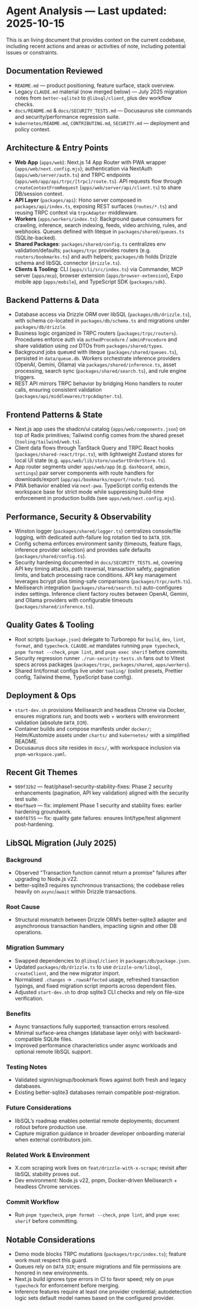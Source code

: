 # Agent Analysis — Last updated: 2025-10-15

This is an living document that provides context on the current codebase, including recent actions and areas or activities of note, including potential issues or constraints.

## Documentation Reviewed

- `README.md` — product positioning, feature surface, stack overview.
- Legacy `CLAUDE.md` material (now merged below) — July 2025 migration notes from `better-sqlite3` to `@libsql/client`, plus dev workflow checks.
- `docs/README.md` & `docs/SECURITY_TESTS.md` — Docusaurus site commands and security/performance regression suite.
- `kubernetes/README.md`, `CONTRIBUTING.md`, `SECURITY.md` — deployment and policy context.

## Architecture & Entry Points

- **Web App** (`apps/web`): Next.js 14 App Router with PWA wrapper (`apps/web/next.config.mjs`); authentication via NextAuth (`apps/web/server/auth.ts`) and TRPC endpoints (`apps/web/app/api/trpc/[trpc]/route.ts`). API requests flow through `createContextFromRequest` (`apps/web/server/api/client.ts`) to share DB/session context.
- **API Layer** (`packages/api`): Hono server composed in `packages/api/index.ts`, exposing REST surfaces (`routes/*.ts`) and reusing TRPC context via `trpcAdapter` middleware.
- **Workers** (`apps/workers/index.ts`): Background queue consumers for crawling, inference, search indexing, feeds, video archiving, rules, and webhooks. Queues defined with liteque in `packages/shared/queues.ts` (SQLite-backed).
- **Shared Packages**: `packages/shared/config.ts` centralizes env validation/defaults; `packages/trpc` provides routers (e.g. `routers/bookmarks.ts`) and auth helpers; `packages/db` holds Drizzle schema and libSQL connector (`drizzle.ts`).
- **Clients & Tooling**: CLI (`apps/cli/src/index.ts`) via Commander, MCP server (`apps/mcp`), browser extension (`apps/browser-extension`), Expo mobile app (`apps/mobile`), and TypeScript SDK (`packages/sdk`).

## Backend Patterns & Data

- Database access via Drizzle ORM over libSQL (`packages/db/drizzle.ts`), with schema co-located in `packages/db/schema.ts` and migrations under `packages/db/drizzle`.
- Business logic organized in TRPC routers (`packages/trpc/routers`). Procedures enforce auth via `authedProcedure` / `adminProcedure` and share validation using `zod` DTOs from `packages/shared/types`.
- Background jobs queued with liteque (`packages/shared/queues.ts`), persisted in `data/queue.db`. Workers orchestrate inference providers (OpenAI, Gemini, Ollama) via `packages/shared/inference.ts`, asset processing, search sync (`packages/shared/search.ts`), and rule engine triggers.
- REST API mirrors TRPC behavior by bridging Hono handlers to router calls, ensuring consistent validation (`packages/api/middlewares/trpcAdapter.ts`).

## Frontend Patterns & State

- Next.js app uses the shadcn/ui catalog (`apps/web/components.json`) on top of Radix primitives; Tailwind config comes from the shared preset (`tooling/tailwind/web.ts`).
- Client data flows through TanStack Query and TRPC React hooks (`packages/shared-react/trpc.ts`), with lightweight Zustand stores for local UI state (e.g. `apps/web/lib/store/useSortOrderStore.ts`).
- App router segments under `apps/web/app` (e.g. `dashboard`, `admin`, `settings`) pair server components with route handlers for downloads/export (`app/api/bookmarks/export/route.tsx`).
- PWA behavior enabled via `next-pwa`. TypeScript config extends the workspace base for strict mode while suppressing build-time enforcement in production builds (see `apps/web/next.config.mjs`).

## Performance, Security & Observability

- Winston logger (`packages/shared/logger.ts`) centralizes console/file logging, with dedicated auth-failure log rotation tied to `DATA_DIR`.
- Config schema enforces environment sanity (timeouts, feature flags, inference provider selection) and provides safe defaults (`packages/shared/config.ts`).
- Security hardening documented in `docs/SECURITY_TESTS.md`, covering API key timing attacks, path traversal, transaction safety, pagination limits, and batch processing race conditions. API key management leverages bcrypt plus timing-safe comparisons (`packages/trpc/auth.ts`).
- Meilisearch integration (`packages/shared/search.ts`) auto-configures index settings. Inference client factory routes between OpenAI, Gemini, and Ollama providers with configurable timeouts (`packages/shared/inference.ts`).

## Quality Gates & Tooling

- Root scripts (`package.json`) delegate to Turborepo for `build`, `dev`, `lint`, `format`, and `typecheck`. `CLAUDE.md` mandates running `pnpm typecheck`, `pnpm format --check`, `pnpm lint`, and `pnpm exec sherif` before commits.
- Security regression runner `./run-security-tests.sh` fans out to Vitest specs across packages (`packages/trpc`, `packages/shared`, `apps/workers`).
- Shared lint/format configs live under `tooling/` (oxlint presets, Prettier config, Tailwind theme, TypeScript base config).

## Deployment & Ops

- `start-dev.sh` provisions Meilisearch and headless Chrome via Docker, ensures migrations run, and boots web + workers with environment validation (absolute `DATA_DIR`).
- Container builds and compose manifests under `docker/`; Helm/Kustomize assets under `charts/` and `kubernetes/` with a simplified README.
- Docusaurus docs site resides in `docs/`, with workspace inclusion via `pnpm-workspace.yaml`.

## Recent Git Themes

- `989f32b2` — feat/phase1-security-stability-fixes: Phase 2 security enhancements (pagination, API key validation) aligned with the security test suite.
- `0bef9ae9` — fix: implement Phase 1 security and stability fixes: earlier hardening groundwork.
- `6b0f8755` — fix: quality gate failures: ensures lint/type/test alignment post-hardening.

## LibSQL Migration (July 2025)

### Background
- Observed "Transaction function cannot return a promise" failures after upgrading to Node.js v22.
- better-sqlite3 requires synchronous transactions; the codebase relies heavily on `async`/`await` within Drizzle transactions.

### Root Cause
- Structural mismatch between Drizzle ORM’s better-sqlite3 adapter and asynchronous transaction handlers, impacting signin and other DB operations.

### Migration Summary
- Swapped dependencies to `@libsql/client` in `packages/db/package.json`.
- Updated `packages/db/drizzle.ts` to use `drizzle-orm/libsql`, `createClient`, and the new migrator import.
- Normalised `.changes` → `.rowsAffected` usage, refreshed transaction typings, and fixed migration script imports across dependent files.
- Adjusted `start-dev.sh` to drop sqlite3 CLI checks and rely on file-size verification.

### Benefits
- Async transactions fully supported; transaction errors resolved.
- Minimal surface-area changes (database layer only) with backward-compatible SQLite files.
- Improved performance characteristics under async workloads and optional remote libSQL support.

### Testing Notes
- Validated signin/signup/bookmark flows against both fresh and legacy databases.
- Existing better-sqlite3 databases remain compatible post-migration.

### Future Considerations
- libSQL’s roadmap enables potential remote deployments; document rollout before production use.
- Capture migration guidance in broader developer onboarding material when external contributors join.

### Related Work & Environment
- X.com scraping work lives on `feat/drizzle-with-x-scrape`; revisit after libSQL stability proves out.
- Dev environment: Node.js v22, pnpm, Docker-driven Meilisearch + headless Chrome services.

### Commit Workflow
- Run `pnpm typecheck`, `pnpm format --check`, `pnpm lint`, and `pnpm exec sherif` before committing.

## Notable Considerations

- Demo mode blocks TRPC mutations (`packages/trpc/index.ts`); feature work must respect this guard.
- Queues rely on `DATA_DIR`; ensure migrations and file permissions are honored in new environments.
- Next.js build ignores type errors in CI to favor speed; rely on `pnpm typecheck` for enforcement before merging.
- Inference features require at least one provider credential; autodetection logic sets default model names based on the configured provider.
